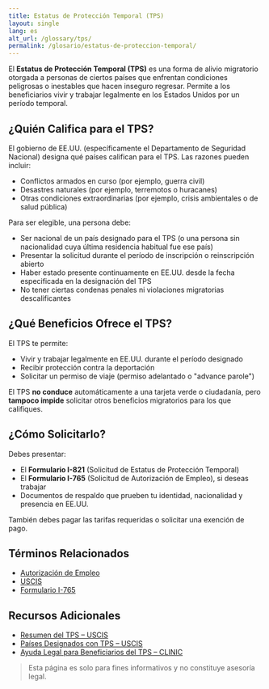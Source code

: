 ```yaml
---
title: Estatus de Protección Temporal (TPS)
layout: single
lang: es
alt_url: /glossary/tps/
permalink: /glosario/estatus-de-proteccion-temporal/
---
```


El **Estatus de Protección Temporal (TPS)** es una forma de alivio migratorio otorgada a personas de ciertos países que enfrentan condiciones peligrosas o inestables que hacen inseguro regresar. Permite a los beneficiarios vivir y trabajar legalmente en los Estados Unidos por un período temporal.

## ¿Quién Califica para el TPS?

El gobierno de EE.UU. (específicamente el Departamento de Seguridad Nacional) designa qué países califican para el TPS. Las razones pueden incluir:

- Conflictos armados en curso (por ejemplo, guerra civil)
- Desastres naturales (por ejemplo, terremotos o huracanes)
- Otras condiciones extraordinarias (por ejemplo, crisis ambientales o de salud pública)

Para ser elegible, una persona debe:

- Ser nacional de un país designado para el TPS (o una persona sin nacionalidad cuya última residencia habitual fue ese país)
- Presentar la solicitud durante el período de inscripción o reinscripción abierto
- Haber estado presente continuamente en EE.UU. desde la fecha especificada en la designación del TPS
- No tener ciertas condenas penales ni violaciones migratorias descalificantes

## ¿Qué Beneficios Ofrece el TPS?

El TPS te permite:

- Vivir y trabajar legalmente en EE.UU. durante el período designado
- Recibir protección contra la deportación
- Solicitar un permiso de viaje (permiso adelantado o "advance parole")

El TPS **no conduce** automáticamente a una tarjeta verde o ciudadanía, pero **tampoco impide** solicitar otros beneficios migratorios para los que califiques.

## ¿Cómo Solicitarlo?

Debes presentar:

- El **Formulario I-821** (Solicitud de Estatus de Protección Temporal)
- El **Formulario I-765** (Solicitud de Autorización de Empleo), si deseas trabajar
- Documentos de respaldo que prueben tu identidad, nacionalidad y presencia en EE.UU.

También debes pagar las tarifas requeridas o solicitar una exención de pago.

## Términos Relacionados

- [Autorización de Empleo](/glosario/autorizacion-de-empleo/)  
- [USCIS](/glosario/uscis/)  
- [Formulario I-765](/glosario/formulario-i-765/)

## Recursos Adicionales

- [Resumen del TPS – USCIS](https://www.uscis.gov/humanitarian/temporary-protected-status)  
- [Países Designados con TPS – USCIS](https://www.uscis.gov/humanitarian/temporary-protected-status#Countries)  
- [Ayuda Legal para Beneficiarios del TPS – CLINIC](https://cliniclegal.org/issues/tps)

> Esta página es solo para fines informativos y no constituye asesoría legal.